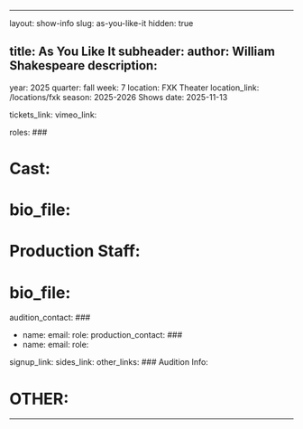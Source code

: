 ---

layout: show-info
slug: as-you-like-it
hidden: true


title: As You Like It
subheader:
author: William Shakespeare
description: 
  - 


year: 2025
quarter: fall
week: 7
location: FXK Theater
location_link: /locations/fxk
season: 2025-2026 Shows
date: 2025-11-13


tickets_link: 
vimeo_link: 


roles: ###
#   Cast: ###
#     bio_file: 
#   Production Staff: ###
#     bio_file: 


audition_contact: ###
  - name: 
    email: 
    role: 
production_contact: ###
  - name: 
    email: 
    role: 


signup_link: 
sides_link: 
other_links: ###
  Audition Info: 
  # OTHER:
---